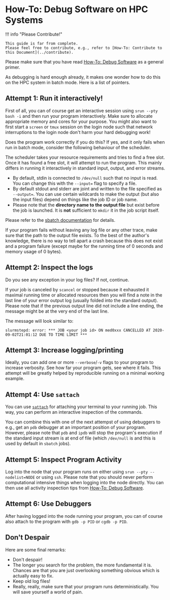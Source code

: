 # How-To: Debug Software on HPC Systems

!!! info "Please Contribute!"

    This guide is far from complete.
    Please feel free to contribute, e.g., refer to [How-To: Contribute to this Document](../contribute).

Please make sure that you have read [How-To: Debug Software](../debug-software) as a general primer.

As debugging is hard enough already, it makes one wonder how to do this on the HPC system in batch mode.
Here is a list of pointers.

## Attempt 1: Run it interactively!

First of all, you can of course get an interactive session using `srun --pty bash -i` and then run your program interactively.
Make sure to allocate appropriate memory and cores for your purpose.
You might also want to first start a `screen` or `tmux` session on the login node such that network interruptions to the login node don't harm your hard debugging work!

Does the program work correctly if you do this?
If yes, and it only fails when run in batch mode, consider the following behaviour of the scheduler.

The scheduler takes your resource requirements and tries to find a free slot.
Once it has found a free slot, it will attempt to run the program.
This mainly differs in running it interactively in standard input, output, and error streams.

- By default, stdin is connected to `/dev/null` such that no input is read.
  You can change this with the `--input=` flag to specify a file.
- By default stdout and stderr are joint and written to the file specified as `--output=`.
  You can use certain wildcards to make the output (but also the input files) depend on things like the job ID or job name.
- Please note that the **directory name to the output file** but exist before the job is launched.
  It is **not** sufficient to `mkdir` it in the job script itself.

Please refer to the [sbatch documentation](https://slurm.schedmd.com/sbatch.html) for details.

If your program fails without leaving any log file or any other trace, make sure that the path to the output file exists.
To the best of the author's knowledge, there is no way to tell apart a crash because this does not exist and a program failure (except maybe for the running time of 0 seconds and memory usage of 0 bytes).

## Attempt 2: Inspect the logs

Do you see any exception in your log files?
If not, continue.

If your job is canceled by `scancel` or stopped because it exhausted it maximal running time or allocated resources then you will find a note in the last line of your error output log (usually folded into the standard output).
Please note that if the previous output line did not include a line ending, the message might be at the very end of the last line.

The message will look similar to:

```
slurmstepd: error: *** JOB <your job id> ON med0xxx CANCELLED AT 2020-09-02T21:01:12 DUE TO TIME LIMIT ***
```

## Attempt 3: Increase logging/printing

Ideally, you can add one or more `--verbose`/`-v` flags to your program to increase verbosity.
See how far your program gets, see where it fails.
This attempt will be greatly helped by reproducible running on a minimal working example.

## Attempt 4: Use `sattach`

You can use [`sattach`](../../slurm/command-sattach) for attaching your terminal to your running job.
This way, you can perform an interactive inspection of the commands.

You can combine this with one of the next attempst of using debuggers to e.g., get an `pdb` debugger at an important position of your program.
However, please note that `pdb` and `ipdb` will stop the program's execution if the standard input stream is at end of file (which `/dev/null` is and this is used by default in `sbatch` jobs).

## Attempt 5: Inspect Program Activity

Log into the node that your program runs on either using `srun --pty --nodelist=NODE` or using `ssh`.
Please note that you should never perform computational intensive things when logging into the node directly.
You can then use all activity inspection tips from [How-To: Debug Software](../debug-software).

## Attempt 6: Use Debuggers

After having logged into the node running your program, you can of course also attach to the program with `gdb -p PID` or `cgdb -p PID`.

## Don't Despair

Here are some final remarks:

- Don't despair!
- The longer you search for the problem, the more fundamental it is.
  Chances are that you are just overlooking something obvious which is actually easy to fix.
- Keep old log files!
- Really, really, make sure that your program runs deterministically.
  You will save yourself a world of pain.
